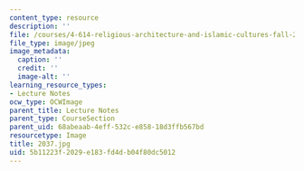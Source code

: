 ```yaml
---
content_type: resource
description: ''
file: /courses/4-614-religious-architecture-and-islamic-cultures-fall-2002/5b11223f2029e183fd4db04f80dc5012_2037.jpg
file_type: image/jpeg
image_metadata:
  caption: ''
  credit: ''
  image-alt: ''
learning_resource_types:
- Lecture Notes
ocw_type: OCWImage
parent_title: Lecture Notes
parent_type: CourseSection
parent_uid: 68abeaab-4eff-532c-e858-18d3ffb567bd
resourcetype: Image
title: 2037.jpg
uid: 5b11223f-2029-e183-fd4d-b04f80dc5012
---
```

